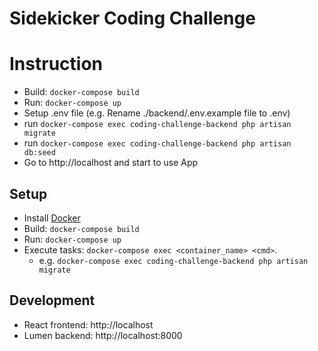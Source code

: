 # Sidekicker Coding Challenge

# Instruction
* Build: `docker-compose build`
* Run: `docker-compose up`
* Setup .env file (e.g. Rename ./backend/.env.example file to .env)
* run `docker-compose exec coding-challenge-backend php artisan migrate`
* run `docker-compose exec coding-challenge-backend php artisan db:seed`
* Go to http://localhost and start to use App

## Setup
* Install [Docker](https://docs.docker.com/get-started/)
* Build: `docker-compose build`
* Run: `docker-compose up`
* Execute tasks: `docker-compose exec <container_name> <cmd>`. 
  * e.g. `docker-compose exec coding-challenge-backend php artisan migrate`

## Development
* React frontend: http://localhost
* Lumen backend: http://localhost:8000
